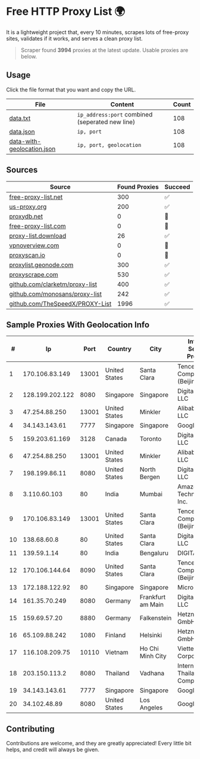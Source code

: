 
# Free HTTP Proxy List 🌍

It is a lightweight project that, every 10 minutes, scrapes lots of free-proxy sites, validates if it works, and serves a clean proxy list.


> Scraper found **3994** proxies at the latest update. Usable proxies are below.

## Usage

Click the file format that you want and copy the URL.


|File|Content|Count|
|----|-------|-----|
|[data.txt](https://raw.githubusercontent.com/themiralay/Proxy-List-World/master/data.txt)|`ip_address:port` combined (seperated new line)|108|
|[data.json](https://raw.githubusercontent.com/themiralay/Proxy-List-World/master/data.json)|`ip, port`|108|
|[data-with-geolocation.json](https://raw.githubusercontent.com/themiralay/Proxy-List-World/master/data-with-geolocation.json)|`ip, port, geolocation`|108|

## Sources

|Source|Found Proxies|Succeed|
|------|-------------|-------|
|[free-proxy-list.net](https://free-proxy-list.net)|300|✅|
|[us-proxy.org](https://www.us-proxy.org)|200|✅|
|[proxydb.net](http://proxydb.net)|0|🚫|
|[free-proxy-list.com](https://free-proxy-list.com/?page=&port=&type%5B%5D=http&type%5B%5D=https&up_time=0&search=Search)|0|🚫|
|[proxy-list.download](https://www.proxy-list.download/HTTP)|26|✅|
|[vpnoverview.com](https://vpnoverview.com/privacy/anonymous-browsing/free-proxy-servers)|0|🚫|
|[proxyscan.io](https://www.proxyscan.io)|0|🚫|
|[proxylist.geonode.com](https://proxylist.geonode.com/api/proxy-list?limit=300&page=1&sort_by=lastChecked&sort_type=desc&protocols=http,https)|300|✅|
|[proxyscrape.com](https://api.proxyscrape.com/v2/?request=displayproxies&protocol=http&timeout=10000&country=all&ssl=all&anonymity=all)|530|✅|
|[github.com/clarketm/proxy-list](https://raw.githubusercontent.com/clarketm/proxy-list/master/proxy-list-raw.txt)|400|✅|
|[github.com/monosans/proxy-list](https://raw.githubusercontent.com/monosans/proxy-list/main/proxies/http.txt)|242|✅|
|[github.com/TheSpeedX/PROXY-List](https://raw.githubusercontent.com/TheSpeedX/PROXY-List/master/http.txt)|1996|✅|


## Sample Proxies With Geolocation Info

|#|Ip|Port|Country|City|Internet Service Provider|
|-|--|----|-------|----|-------------------------|
|1|170.106.83.149|13001|United States|Santa Clara|Tencent Cloud Computing (Beijing) Co|
|2|128.199.202.122|8080|Singapore|Singapore|DigitalOcean, LLC|
|3|47.254.88.250|13001|United States|Minkler|Alibaba Cloud LLC|
|4|34.143.143.61|7777|Singapore|Singapore|Google LLC|
|5|159.203.61.169|3128|Canada|Toronto|DigitalOcean, LLC|
|6|47.254.88.250|13001|United States|Minkler|Alibaba Cloud LLC|
|7|198.199.86.11|8080|United States|North Bergen|DigitalOcean, LLC|
|8|3.110.60.103|80|India|Mumbai|Amazon Technologies Inc.|
|9|170.106.83.149|13001|United States|Santa Clara|Tencent Cloud Computing (Beijing) Co|
|10|138.68.60.8|80|United States|Santa Clara|DigitalOcean, LLC|
|11|139.59.1.14|80|India|Bengaluru|DIGITALOCEAN|
|12|170.106.144.64|8090|United States|Santa Clara|Tencent Cloud Computing (Beijing) Co|
|13|172.188.122.92|80|Singapore|Singapore|Microsoft|
|14|161.35.70.249|8080|Germany|Frankfurt am Main|DigitalOcean, LLC|
|15|159.69.57.20|8880|Germany|Falkenstein|Hetzner Online GmbH|
|16|65.109.88.242|1080|Finland|Helsinki|Hetzner Online GmbH|
|17|116.108.209.75|10110|Vietnam|Ho Chi Minh City|Viettel Corporation|
|18|203.150.113.2|8080|Thailand|Vadhana|Internet Thailand Company Ltd.|
|19|34.143.143.61|7777|Singapore|Singapore|Google LLC|
|20|34.102.48.89|8080|United States|Los Angeles|Google LLC|



## Contributing

Contributions are welcome, and they are greatly appreciated! Every
little bit helps, and credit will always be given.

